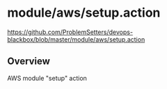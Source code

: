 # module/aws/setup.action

https://github.com/ProblemSetters/devops-blackbox/blob/master/module/aws/setup.action

## Overview

AWS module "setup" action


